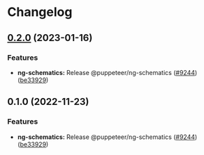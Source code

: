 # Changelog

## [0.2.0](https://github.com/j420247/puppeteer/compare/ng-schematics-v0.1.0...ng-schematics-v0.2.0) (2023-01-16)


### Features

* **ng-schematics:** Release @puppeteer/ng-schematics ([#9244](https://github.com/j420247/puppeteer/issues/9244)) ([be33929](https://github.com/j420247/puppeteer/commit/be33929770e473992ad49029e6d038d36591e108))

## 0.1.0 (2022-11-23)


### Features

* **ng-schematics:** Release @puppeteer/ng-schematics ([#9244](https://github.com/puppeteer/puppeteer/issues/9244)) ([be33929](https://github.com/puppeteer/puppeteer/commit/be33929770e473992ad49029e6d038d36591e108))
